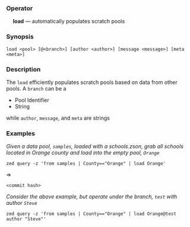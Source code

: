### Operator

&emsp; **load** &mdash; automatically populates scratch pools

### Synopsis

```
load <pool> [@<branch>] [author <author>] [message <message>] [meta <meta>]
```
### Description

The `load` efficiently populates scratch pools based on data from other pools. A `branch` can be a
* Pool Identifier
* String

while `author`, `message`, and `meta` are strings
### Examples

_Given a data pool, `samples`, loaded with a schools.zson, grab all schools located in Orange county and
load into the empty pool, `Orange`_
```mdtest-command
zed query -z 'from samples | County=="Orange" | load Orange'
```
=>
```mdtest-output
<commit hash>
```

_Consider the above example, but operate under the branch, `test` with author `Steve`_
```mdtest-command
zed query -z 'from samples | County=="Orange" | load Orange@test author "Steve"'
```